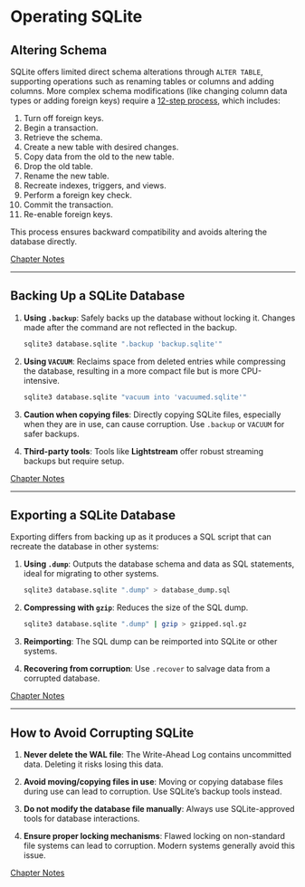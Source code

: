 # Operating SQLite

## Altering Schema

SQLite offers limited direct schema alterations through `ALTER TABLE`, supporting operations such as renaming tables or
columns and adding columns. More complex schema modifications (like changing column data types or adding foreign keys)
require a [12-step process](https://sqlite.org/lang_altertable.html), which includes:

1. Turn off foreign keys.
2. Begin a transaction.
3. Retrieve the schema.
4. Create a new table with desired changes.
5. Copy data from the old to the new table.
6. Drop the old table.
7. Rename the new table.
8. Recreate indexes, triggers, and views.
9. Perform a foreign key check.
10. Commit the transaction.
11. Re-enable foreign keys.

This process ensures backward compatibility and avoids altering the database directly.

[Chapter Notes](./Altering-Schema.md)

---

## Backing Up a SQLite Database

1. **Using `.backup`**: Safely backs up the database without locking it. Changes made after the command are not
   reflected in the backup.

   ```bash
   sqlite3 database.sqlite ".backup 'backup.sqlite'"
   ```

2. **Using `VACUUM`**: Reclaims space from deleted entries while compressing the database, resulting in a more compact
   file but is more CPU-intensive.

   ```bash
   sqlite3 database.sqlite "vacuum into 'vacuumed.sqlite'"
   ```

3. **Caution when copying files**: Directly copying SQLite files, especially when they are in use, can cause corruption.
   Use `.backup` or `VACUUM` for safer backups.

4. **Third-party tools**: Tools like **Lightstream** offer robust streaming backups but require setup.

[Chapter Notes](./Backing-Up-SQLite.md)

---

## Exporting a SQLite Database

Exporting differs from backing up as it produces a SQL script that can recreate the database in other systems:

1. **Using `.dump`**: Outputs the database schema and data as SQL statements, ideal for migrating to other systems.

   ```bash
   sqlite3 database.sqlite ".dump" > database_dump.sql
   ```

2. **Compressing with `gzip`**: Reduces the size of the SQL dump.

   ```bash
   sqlite3 database.sqlite ".dump" | gzip > gzipped.sql.gz
   ```

3. **Reimporting**: The SQL dump can be reimported into SQLite or other systems.

4. **Recovering from corruption**: Use `.recover` to salvage data from a corrupted database.

[Chapter Notes](./Exporting-SQLite.md)

---

## How to Avoid Corrupting SQLite

1. **Never delete the WAL file**: The Write-Ahead Log contains uncommitted data. Deleting it risks losing this data.

2. **Avoid moving/copying files in use**: Moving or copying database files during use can lead to corruption. Use
   SQLite’s backup tools instead.

3. **Do not modify the database file manually**: Always use SQLite-approved tools for database interactions.

4. **Ensure proper locking mechanisms**: Flawed locking on non-standard file systems can lead to corruption. Modern
   systems generally avoid this issue.

[Chapter Notes](./How-to-not-corrupt-SQLite.md)
